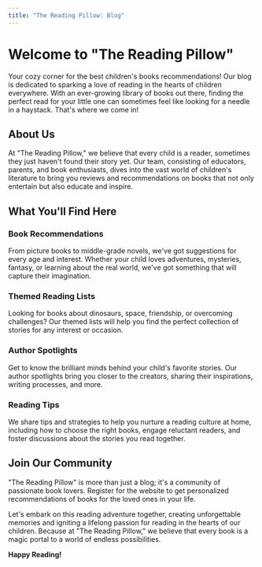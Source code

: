 ```yaml
---
title: "The Reading Pillow: Blog"
---
```


# Welcome to "The Reading Pillow"

Your cozy corner for the best children's books recommendations! Our blog is dedicated to sparking a love of reading in the hearts of children everywhere. With an ever-growing library of books out there, finding the perfect read for your little one can sometimes feel like looking for a needle in a haystack. That's where we come in!

## About Us

At "The Reading Pillow," we believe that every child is a reader, sometimes they just haven't found their story yet. Our team, consisting of educators, parents, and book enthusiasts, dives into the vast world of children's literature to bring you reviews and recommendations on books that not only entertain but also educate and inspire.

## What You'll Find Here

### Book Recommendations

From picture books to middle-grade novels, we've got suggestions for every age and interest. Whether your child loves adventures, mysteries, fantasy, or learning about the real world, we've got something that will capture their imagination.

### Themed Reading Lists

Looking for books about dinosaurs, space, friendship, or overcoming challenges? Our themed lists will help you find the perfect collection of stories for any interest or occasion.

### Author Spotlights

Get to know the brilliant minds behind your child's favorite stories. Our author spotlights bring you closer to the creators, sharing their inspirations, writing processes, and more.

### Reading Tips

We share tips and strategies to help you nurture a reading culture at home, including how to choose the right books, engage reluctant readers, and foster discussions about the stories you read together.

## Join Our Community

"The Reading Pillow" is more than just a blog; it's a community of passionate book lovers. Register for the website to get personalized recommendations of books for the loved ones in your life.

Let's embark on this reading adventure together, creating unforgettable memories and igniting a lifelong passion for reading in the hearts of our children. Because at "The Reading Pillow," we believe that every book is a magic portal to a world of endless possibilities.

**Happy Reading!**
